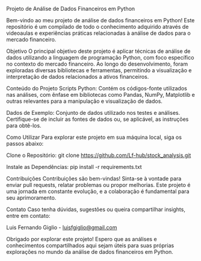 Projeto de Análise de Dados Financeiros em Python

Bem-vindo ao meu projeto de análise de dados financeiros em Python! Este repositório é um compilado de todo o conhecimento adquirido através de videoaulas e experiências práticas relacionadas à análise de dados para o mercado financeiro.

Objetivo
O principal objetivo deste projeto é aplicar técnicas de análise de dados utilizando a linguagem de programação Python, com foco específico no contexto do mercado financeiro. Ao longo do desenvolvimento, foram exploradas diversas bibliotecas e ferramentas, permitindo a visualização e interpretação de dados relacionados a ativos financeiros.

Conteúdo do Projeto
Scripts Python: Contém os códigos-fonte utilizados nas análises, com ênfase em bibliotecas como Pandas, NumPy, Matplotlib e outras relevantes para a manipulação e visualização de dados.

Dados de Exemplo: Conjunto de dados utilizado nos testes e análises. Certifique-se de incluir as fontes de dados ou, se aplicável, as instruções para obtê-los.

Como Utilizar
Para explorar este projeto em sua máquina local, siga os passos abaixo:

Clone o Repositório:
git clone https://github.com/Lf-hub/stock_analysis.git

Instale as Dependências:
pip install -r requirements.txt

Contribuições
Contribuições são bem-vindas! Sinta-se à vontade para enviar pull requests, relatar problemas ou propor melhorias. Este projeto é uma jornada em constante evolução, e a colaboração é fundamental para seu aprimoramento.

Contato
Caso tenha dúvidas, sugestões ou queira compartilhar insights, entre em contato:

Luis Fernando Giglio - luisfgiglio@gmail.com

Obrigado por explorar este projeto! Espero que as análises e conhecimentos compartilhados aqui sejam úteis para suas próprias explorações no mundo da análise de dados financeiros em Python.
